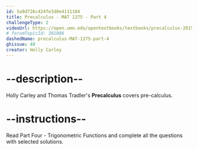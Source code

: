 ```yaml
---
id: 5a9d726c424fe3d0e4111104
title: Precalculus - MAT 1375 - Part 4
challengeType: 2
videoUrl: https://open.umn.edu/opentextbooks/textbooks/precalculus-2015
# forumTopicId: 301086
dashedName: precalculus-MAT-1375-part-4
ghissue: 40
creator: Holly Carley 
---
```


# --description--

Holly Carley and Thomas Tradler's __Precalculus__ covers pre-calculus.

# --instructions--

Read Part Four - Trigonometric Functions and complete all the questions with selected solutions.
